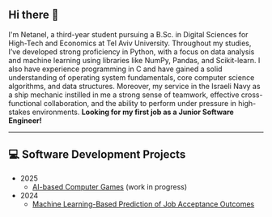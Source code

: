 ## Hi there 👋

<!--
**natanel567/natanel567** is a ✨ _special_ ✨ repository because its `README.md` (this file) appears on your GitHub profile.

Here are some ideas to get you started:

- 🔭 I’m currently working on ...
- 🌱 I’m currently learning ...
- 👯 I’m looking to collaborate on ...
- 🤔 I’m looking for help with ...
- 💬 Ask me about ...
- 📫 How to reach me: ...
- 😄 Pronouns: ...
- ⚡ Fun fact: ...
-->


I'm Netanel, a third-year student pursuing a B.Sc. in Digital Sciences for High-Tech and Economics at Tel Aviv University. 
Throughout my studies, I’ve developed strong proficiency in Python, with a focus on data analysis and machine learning using libraries like NumPy, Pandas, and Scikit-learn. 
I also have experience programming in C and have gained a solid understanding of operating system fundamentals, core computer science algorithms, and data structures.
Moreover, my service in the Israeli Navy as a ship mechanic instilled in me a strong sense of teamwork, effective cross-functional collaboration, and the ability to perform under pressure in high-stakes environments.
**Looking for my first job as a Junior Software Engineer!**

---

## 💻 Software Development Projects


- 2025
  - [AI-based Computer Games](https://github.com/tompashinsky/AI-based-computer-games.git) (work in progress)
- 2024
  - [Machine Learning-Based Prediction of Job Acceptance Outcomes](https://github.com/natanel567/University_Machine_Learning_Project.git)
